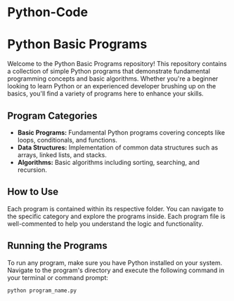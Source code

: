 # Python-Code
# Python Basic Programs

Welcome to the Python Basic Programs repository! This repository contains a collection of simple Python programs that demonstrate fundamental programming concepts and basic algorithms. Whether you're a beginner looking to learn Python or an experienced developer brushing up on the basics, you'll find a variety of programs here to enhance your skills.

## Program Categories

- **Basic Programs:** Fundamental Python programs covering concepts like loops, conditionals, and functions.
- **Data Structures:** Implementation of common data structures such as arrays, linked lists, and stacks.
- **Algorithms:** Basic algorithms including sorting, searching, and recursion.

## How to Use

Each program is contained within its respective folder. You can navigate to the specific category and explore the programs inside. Each program file is well-commented to help you understand the logic and functionality.

## Running the Programs

To run any program, make sure you have Python installed on your system. Navigate to the program's directory and execute the following command in your terminal or command prompt:

```bash
python program_name.py
